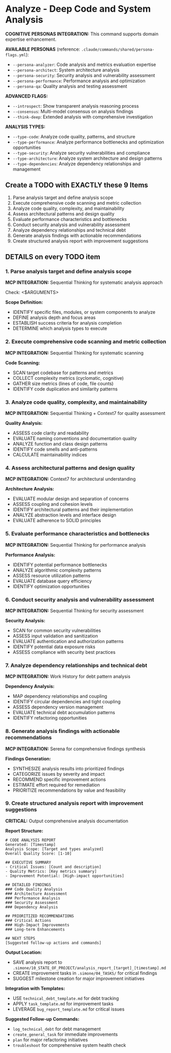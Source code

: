 # Analyze - Deep Code and System Analysis

**COGNITIVE PERSONAS INTEGRATION:** This command supports domain expertise enhancement.

**AVAILABLE PERSONAS** (reference: `.claude/commands/shared/persona-flags.yml`):
- `--persona-analyzer`: Code analysis and metrics evaluation expertise
- `--persona-architect`: System architecture analysis
- `--persona-security`: Security analysis and vulnerability assessment
- `--persona-performance`: Performance analysis and optimization
- `--persona-qa`: Quality analysis and testing assessment

**ADVANCED FLAGS:**
- `--introspect`: Show transparent analysis reasoning process
- `--consensus`: Multi-model consensus on analysis findings
- `--think-deep`: Extended analysis with comprehensive investigation

**ANALYSIS TYPES:**
- `--type-code`: Analyze code quality, patterns, and structure
- `--type-performance`: Analyze performance bottlenecks and optimization opportunities
- `--type-security`: Analyze security vulnerabilities and compliance
- `--type-architecture`: Analyze system architecture and design patterns
- `--type-dependencies`: Analyze dependency relationships and management

## Create a TODO with EXACTLY these 9 Items

1. Parse analysis target and define analysis scope
2. Execute comprehensive code scanning and metric collection
3. Analyze code quality, complexity, and maintainability
4. Assess architectural patterns and design quality
5. Evaluate performance characteristics and bottlenecks
6. Conduct security analysis and vulnerability assessment
7. Analyze dependency relationships and technical debt
8. Generate analysis findings with actionable recommendations
9. Create structured analysis report with improvement suggestions

## DETAILS on every TODO item

### 1. Parse analysis target and define analysis scope

**MCP INTEGRATION:** Sequential Thinking for systematic analysis approach

Check: <$ARGUMENTS>

**Scope Definition:**
- IDENTIFY specific files, modules, or system components to analyze
- DEFINE analysis depth and focus areas
- ESTABLISH success criteria for analysis completion
- DETERMINE which analysis types to execute

### 2. Execute comprehensive code scanning and metric collection

**MCP INTEGRATION:** Sequential Thinking for systematic scanning

**Code Scanning:**
- SCAN target codebase for patterns and metrics
- COLLECT complexity metrics (cyclomatic, cognitive)
- GATHER size metrics (lines of code, file counts)
- IDENTIFY code duplication and similarity patterns

### 3. Analyze code quality, complexity, and maintainability

**MCP INTEGRATION:** Sequential Thinking + Context7 for quality assessment

**Quality Analysis:**
- ASSESS code clarity and readability
- EVALUATE naming conventions and documentation quality
- ANALYZE function and class design patterns
- IDENTIFY code smells and anti-patterns
- CALCULATE maintainability indices

### 4. Assess architectural patterns and design quality

**MCP INTEGRATION:** Context7 for architectural understanding

**Architecture Analysis:**
- EVALUATE modular design and separation of concerns
- ASSESS coupling and cohesion levels
- IDENTIFY architectural patterns and their implementation
- ANALYZE abstraction levels and interface design
- EVALUATE adherence to SOLID principles

### 5. Evaluate performance characteristics and bottlenecks

**MCP INTEGRATION:** Sequential Thinking for performance analysis

**Performance Analysis:**
- IDENTIFY potential performance bottlenecks
- ANALYZE algorithmic complexity patterns
- ASSESS resource utilization patterns
- EVALUATE database query efficiency
- IDENTIFY optimization opportunities

### 6. Conduct security analysis and vulnerability assessment

**MCP INTEGRATION:** Sequential Thinking for security assessment

**Security Analysis:**
- SCAN for common security vulnerabilities
- ASSESS input validation and sanitization
- EVALUATE authentication and authorization patterns
- IDENTIFY potential data exposure risks
- ASSESS compliance with security best practices

### 7. Analyze dependency relationships and technical debt

**MCP INTEGRATION:** Work History for debt pattern analysis

**Dependency Analysis:**
- MAP dependency relationships and coupling
- IDENTIFY circular dependencies and tight coupling
- ASSESS dependency version management
- EVALUATE technical debt accumulation patterns
- IDENTIFY refactoring opportunities

### 8. Generate analysis findings with actionable recommendations

**MCP INTEGRATION:** Serena for comprehensive findings synthesis

**Findings Generation:**
- SYNTHESIZE analysis results into prioritized findings
- CATEGORIZE issues by severity and impact
- RECOMMEND specific improvement actions
- ESTIMATE effort required for remediation
- PRIORITIZE recommendations by value and feasibility

### 9. Create structured analysis report with improvement suggestions

**CRITICAL:** Output comprehensive analysis documentation

**Report Structure:**
```
# CODE ANALYSIS REPORT
Generated: [Timestamp]
Analysis Scope: [Target and types analyzed]
Overall Quality Score: [1-10]

## EXECUTIVE SUMMARY
- Critical Issues: [Count and description]
- Quality Metrics: [Key metrics summary]
- Improvement Potential: [High-impact opportunities]

## DETAILED FINDINGS
### Code Quality Analysis
### Architecture Assessment  
### Performance Analysis
### Security Assessment
### Dependency Analysis

## PRIORITIZED RECOMMENDATIONS
### Critical Actions
### High-Impact Improvements
### Long-term Enhancements

## NEXT STEPS
[Suggested follow-up actions and commands]
```

**Output Location:**
- SAVE analysis report to `.simone/10_STATE_OF_PROJECT/analysis_report_[target]_[timestamp].md`
- CREATE improvement tasks in `.simone/04_TASKS/` for critical findings
- SUGGEST milestone creation for major improvement initiatives

**Integration with Templates:**
- USE `technical_debt_template.md` for debt tracking
- APPLY `task_template.md` for improvement tasks
- LEVERAGE `bug_report_template.md` for critical issues

**Suggested Follow-up Commands:**
- `log_technical_debt` for debt management
- `create_general_task` for immediate improvements
- `plan` for major refactoring initiatives
- `troubleshoot` for comprehensive system health check